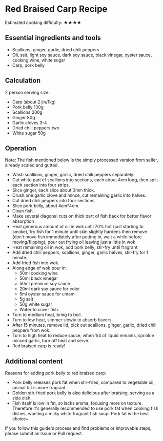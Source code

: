  # Red Braised Carp Recipe

Estimated cooking difficulty: ★★★★

## Essential ingredients and tools

- Scallions, ginger, garlic, dried chili peppers
- Oil, salt, light soy sauce, dark soy sauce, black vinegar, oyster sauce, cooking wine, white sugar
- Carp, pork belly

## Calculation

 2 person serving size.

- Carp (about 2 jin/1kg)
- Pork belly 100g
- Scallions 200g
- Ginger 80g
- Garlic cloves 3-4
- Dried chili peppers two
- White sugar 50g

## Operation

Note: The fish mentioned below is the simply processed version from seller, already scaled and gutted.

- Wash scallions, ginger, garlic, dried chili peppers separately.
- Cut white part of scallions into sections, each about 4cm long, then split each section into four strips.
- Slice ginger, each slice about 3mm thick.
- Crush one garlic clove and mince, cut remaining garlic into halves.
- Cut dried chili peppers into four sections.
- Slice pork belly, about 4cm*4cm.
- Clean fish.
- Make several diagonal cuts on thick part of fish back for better flavor absorption
- Heat generous amount of oil in wok until 70% hot (just starting to smoke), fry fish for 1 minute until skin slightly hardens then remove (don't move fish immediately after putting in, wait a while before moving/flipping), pour out frying oil leaving just a little in wok
- Heat remaining oil in wok, add pork belly, stir-fry until fragrant.
- Add dried chili peppers, scallions, ginger, garlic halves, stir-fry for 1 minute.
- Add fried fish into wok.
- Along edge of wok pour in:
  - 50ml cooking wine
  - 50ml black vinegar
  - 50ml premium soy sauce
  - 20ml dark soy sauce for color
  - 5ml oyster sauce for umami
  - 5g salt
  - 50g white sugar
  - Water to cover fish.
- Turn to medium heat, bring to boil.
- Turn to low heat, simmer slowly to absorb flavors.
- After 15 minutes, remove lid, pick out scallions, ginger, garlic, dried chili peppers from wok.
- Turn to high heat to reduce sauce, when 1/4 of liquid remains, sprinkle minced garlic, turn off heat and serve.
- Red braised carp is ready!

## Additional content

Reasons for adding pork belly to red braised carp:

- Pork belly releases pork fat when stir-fried, compared to vegetable oil, animal fat is more fragrant.
- Golden stir-fried pork belly is also delicious after braising, serving as a side dish.
- Fish itself is low in fat, so lacks aroma, focusing more on texture. Therefore it's generally recommended to use pork fat when cooking fish dishes, wanting a milky white fragrant fish soup. Pork fat is the best choice~

If you follow this guide's process and find problems or improvable steps, please submit an Issue or Pull request.
